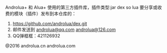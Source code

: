 Androlua+  和 Alua+ 使用的第三方插件库，插件类型:jar  dex  so  lua
要分享或收费的模块（插件）发布到本仓库的：
1. https://github.com/androlua/dex.git
2. 邮件发送到 androlua@qq.com   androlua@126.com
3. QQ弹框框：421126932


@2016  androlua.cn   androlua.com

